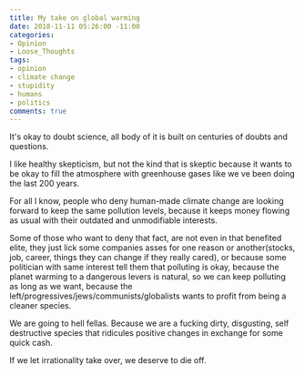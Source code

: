 ```yaml
---
title: My take on global warming
date: 2018-11-11 05:26:00 -11:00
categories:
- Opinion
- Loose_Thoughts
tags:
- opinion
- climate change
- stupidity
- humans
- politics
comments: true
---
```


It's okay to doubt science, all body of it is built on centuries of doubts and questions.

I like healthy skepticism, but not the kind that is skeptic because it wants to be okay to fill the atmosphere with greenhouse gases like we ve been doing the last 200 years.

For all I know, people who deny human-made climate change are looking forward to keep the same pollution levels, because it keeps money flowing as usual with their outdated and unmodifiable interests.

Some of those who want to deny that fact, are not even in that benefited elite, they just lick some companies asses for one reason or another(stocks, job, career, things they can change if they really cared), or because some politician with same interest tell them that polluting is okay, because the planet warming to a dangerous levers is natural, so we can keep polluting as long as we want, because the left/progressives/jews/communists/globalists wants to profit from being a cleaner species. 

We are going to hell fellas. Because we are a fucking dirty, disgusting, self destructive species that ridicules positive changes in exchange for some quick cash.

If we let irrationality  take over,  we deserve to die off.
